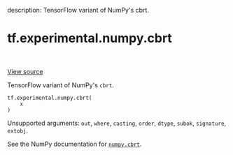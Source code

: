 description: TensorFlow variant of NumPy's cbrt.

<div itemscope itemtype="http://developers.google.com/ReferenceObject">
<meta itemprop="name" content="tf.experimental.numpy.cbrt" />
<meta itemprop="path" content="Stable" />
</div>

# tf.experimental.numpy.cbrt

<!-- Insert buttons and diff -->

<table class="tfo-notebook-buttons tfo-api nocontent" align="left">

</table>

<a target="_blank" class="external" href="/code/stable/tensorflow/python/ops/numpy_ops/np_math_ops.py">View source</a>



TensorFlow variant of NumPy's `cbrt`.


<pre class="devsite-click-to-copy prettyprint lang-py tfo-signature-link">
<code>tf.experimental.numpy.cbrt(
    x
)
</code></pre>



<!-- Placeholder for "Used in" -->

Unsupported arguments: `out`, `where`, `casting`, `order`, `dtype`, `subok`, `signature`, `extobj`.

See the NumPy documentation for [`numpy.cbrt`](https://numpy.org/doc/stable/reference/generated/numpy.cbrt.html).